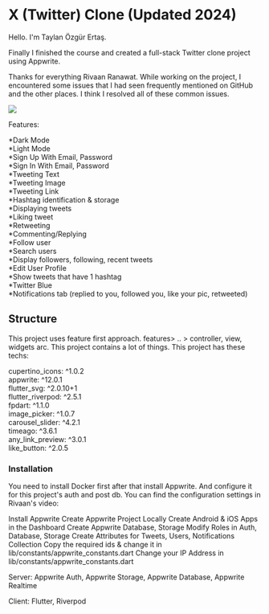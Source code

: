 # X (Twitter) Clone (Updated 2024)

Hello. I'm Taylan Özgür Ertaş. 

Finally I finished the course and created a full-stack Twitter clone project using Appwrite. 

Thanks for everything Rivaan Ranawat. While working on the project, I encountered some issues that I had seen frequently mentioned on GitHub and the other places. I think I resolved all of these common issues. 

![](https://resmim.net/cdn/2024/04/27/fohXwq.png)

Features: 

*Dark Mode <br>
*Light Mode <br>
*Sign Up With Email, Password <br>
*Sign In With Email, Password <br>
*Tweeting Text <br>
*Tweeting Image <br>
*Tweeting Link <br>
*Hashtag identification & storage <br>
*Displaying tweets <br>
*Liking tweet <br>
*Retweeting <br>
*Commenting/Replying <br>
*Follow user <br> 
*Search users <br>
*Display followers, following, recent tweets <br>
*Edit User Profile <br>
*Show tweets that have 1 hashtag <br>
*Twitter Blue <br>
*Notifications tab (replied to you, followed you, like your pic, retweeted) <br>

## Structure

This project uses feature first approach. features> .. > controller, view, widgets arc. This project contains a lot of things. This project has these techs: 

  cupertino_icons: ^1.0.2 <br>
  appwrite: ^12.0.1 <br>
  flutter_svg: ^2.0.10+1 <br>
  flutter_riverpod: ^2.5.1 <br>
  fpdart: ^1.1.0 <br>
  image_picker: ^1.0.7 <br>
  carousel_slider: ^4.2.1 <br>
  timeago: ^3.6.1 <br>
  any_link_preview: ^3.0.1 <br> 
  like_button: ^2.0.5 <br>

### Installation 

You need to install Docker first after that install Appwrite. And configure it for this project's auth and post db. 
You can find the configuration settings in Rivaan's video:

Install Appwrite
Create Appwrite Project Locally
Create Android & iOS Apps in the Dashboard
Create Appwrite Database, Storage
Modify Roles in Auth, Database, Storage
Create Attributes for Tweets, Users, Notifications Collection
Copy the required ids & change it in lib/constants/appwrite_constants.dart
Change your IP Address in lib/constants/appwrite_constants.dart

Server: Appwrite Auth, Appwrite Storage, Appwrite Database, Appwrite Realtime

Client: Flutter, Riverpod
